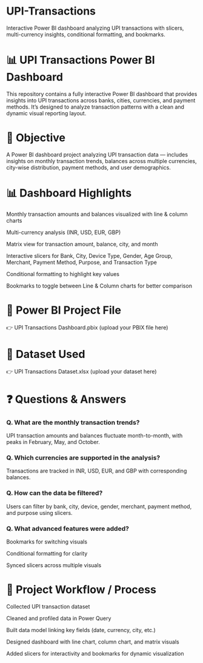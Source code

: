 # UPI-Transactions
Interactive Power BI dashboard analyzing UPI transactions with slicers, multi-currency insights, conditional formatting, and bookmarks.

# 📊 UPI Transactions Power BI Dashboard

This repository contains a fully interactive Power BI dashboard that provides insights into UPI transactions across banks, cities, currencies, and payment methods. It’s designed to analyze transaction patterns with a clean and dynamic visual reporting layout.

# 🎯 Objective

A Power BI dashboard project analyzing UPI transaction data — includes insights on monthly transaction trends, balances across multiple currencies, city-wise distribution, payment methods, and user demographics.




# 📊 Dashboard Highlights

Monthly transaction amounts and balances visualized with line & column charts

Multi-currency analysis (INR, USD, EUR, GBP)

Matrix view for transaction amount, balance, city, and month

Interactive slicers for Bank, City, Device Type, Gender, Age Group, Merchant, Payment Method, Purpose, and Transaction Type

Conditional formatting to highlight key values

Bookmarks to toggle between Line & Column charts for better comparison

# 📂 Power BI Project File

👉 UPI Transactions Dashboard.pbix
 (upload your PBIX file here)

# 📑 Dataset Used

👉 UPI Transactions Dataset.xlsx
 (upload your dataset here)

# ❓ Questions & Answers

### Q. What are the monthly transaction trends?

UPI transaction amounts and balances fluctuate month-to-month, with peaks in February, May, and October.

### Q. Which currencies are supported in the analysis?

Transactions are tracked in INR, USD, EUR, and GBP with corresponding balances.

### Q. How can the data be filtered?

Users can filter by bank, city, device, gender, merchant, payment method, and purpose using slicers.

### Q. What advanced features were added?

Bookmarks for switching visuals

Conditional formatting for clarity

Synced slicers across multiple visuals

# 🔄 Project Workflow / Process

Collected UPI transaction dataset

Cleaned and profiled data in Power Query

Built data model linking key fields (date, currency, city, etc.)

Designed dashboard with line chart, column chart, and matrix visuals

Added slicers for interactivity and bookmarks for dynamic visualization

